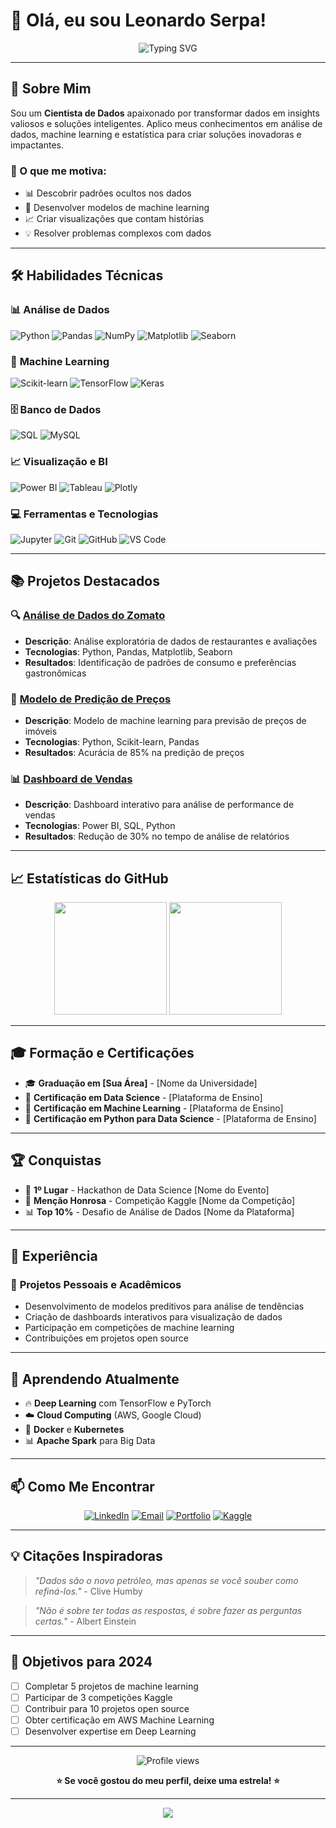 # 👋 Olá, eu sou Leonardo Serpa!

<div align="center">
  <img src="https://readme-typing-svg.herokuapp.com?font=Fira+Code&pause=1000&color=2E8B57&center=true&vCenter=true&width=435&lines=Cientista+de+Dados+J%C3%BAnior;Apaixonado+por+Machine+Learning;Transformando+dados+em+insights" alt="Typing SVG" />
</div>

---

## 🎯 Sobre Mim

Sou um **Cientista de Dados** apaixonado por transformar dados em insights valiosos e soluções inteligentes. Aplico meus conhecimentos em análise de dados, machine learning e estatística para criar soluções inovadoras e impactantes.

### 🚀 O que me motiva:
- 📊 Descobrir padrões ocultos nos dados
- 🤖 Desenvolver modelos de machine learning
- 📈 Criar visualizações que contam histórias
- 💡 Resolver problemas complexos com dados

---

## 🛠️ Habilidades Técnicas

### 📊 **Análise de Dados**
![Python](https://img.shields.io/badge/Python-3776AB?style=for-the-badge&logo=python&logoColor=white)
![Pandas](https://img.shields.io/badge/Pandas-150458?style=for-the-badge&logo=pandas&logoColor=white)
![NumPy](https://img.shields.io/badge/NumPy-013243?style=for-the-badge&logo=numpy&logoColor=white)
![Matplotlib](https://img.shields.io/badge/Matplotlib-11557c?style=for-the-badge&logo=matplotlib&logoColor=white)
![Seaborn](https://img.shields.io/badge/Seaborn-3776AB?style=for-the-badge&logo=seaborn&logoColor=white)

### 🤖 **Machine Learning**
![Scikit-learn](https://img.shields.io/badge/Scikit--learn-F7931E?style=for-the-badge&logo=scikit-learn&logoColor=white)
![TensorFlow](https://img.shields.io/badge/TensorFlow-FF6F00?style=for-the-badge&logo=tensorflow&logoColor=white)
![Keras](https://img.shields.io/badge/Keras-D00000?style=for-the-badge&logo=keras&logoColor=white)

### 🗄️ **Banco de Dados**
![SQL](https://img.shields.io/badge/SQL-336791?style=for-the-badge&logo=postgresql&logoColor=white)
![MySQL](https://img.shields.io/badge/MySQL-4479A1?style=for-the-badge&logo=mysql&logoColor=white)

### 📈 **Visualização e BI**
![Power BI](https://img.shields.io/badge/Power_BI-F2C811?style=for-the-badge&logo=powerbi&logoColor=black)
![Tableau](https://img.shields.io/badge/Tableau-E97627?style=for-the-badge&logo=tableau&logoColor=white)
![Plotly](https://img.shields.io/badge/Plotly-3F4F75?style=for-the-badge&logo=plotly&logoColor=white)

### 💻 **Ferramentas e Tecnologias**
![Jupyter](https://img.shields.io/badge/Jupyter-F37626?style=for-the-badge&logo=jupyter&logoColor=white)
![Git](https://img.shields.io/badge/Git-F05032?style=for-the-badge&logo=git&logoColor=white)
![GitHub](https://img.shields.io/badge/GitHub-100000?style=for-the-badge&logo=github&logoColor=white)
![VS Code](https://img.shields.io/badge/VS_Code-007ACC?style=for-the-badge&logo=visual-studio-code&logoColor=white)

---

## 📚 Projetos Destacados

### 🔍 [Análise de Dados do Zomato](link-para-projeto)
- **Descrição**: Análise exploratória de dados de restaurantes e avaliações
- **Tecnologias**: Python, Pandas, Matplotlib, Seaborn
- **Resultados**: Identificação de padrões de consumo e preferências gastronômicas

### 🤖 [Modelo de Predição de Preços](link-para-projeto)
- **Descrição**: Modelo de machine learning para previsão de preços de imóveis
- **Tecnologias**: Python, Scikit-learn, Pandas
- **Resultados**: Acurácia de 85% na predição de preços

### 📊 [Dashboard de Vendas](link-para-projeto)
- **Descrição**: Dashboard interativo para análise de performance de vendas
- **Tecnologias**: Power BI, SQL, Python
- **Resultados**: Redução de 30% no tempo de análise de relatórios

---

## 📈 Estatísticas do GitHub

<div align="center">
  <img height="180em" src="https://github-readme-stats.vercel.app/api?username=SEU_USERNAME&show_icons=true&theme=tokyonight&include_all_commits=true&count_private=true"/>
  <img height="180em" src="https://github-readme-stats.vercel.app/api/top-langs/?username=SEU_USERNAME&layout=compact&langs_count=8&theme=tokyonight"/>
</div>

---

## 🎓 Formação e Certificações

- 🎓 **Graduação em [Sua Área]** - [Nome da Universidade]
- 📜 **Certificação em Data Science** - [Plataforma de Ensino]
- 📜 **Certificação em Machine Learning** - [Plataforma de Ensino]
- 📜 **Certificação em Python para Data Science** - [Plataforma de Ensino]

---

## 🏆 Conquistas

- 🥇 **1º Lugar** - Hackathon de Data Science [Nome do Evento]
- 🏅 **Menção Honrosa** - Competição Kaggle [Nome da Competição]
- 📊 **Top 10%** - Desafio de Análise de Dados [Nome da Plataforma]

---

## 💼 Experiência

### 🔬 **Projetos Pessoais e Acadêmicos**
- Desenvolvimento de modelos preditivos para análise de tendências
- Criação de dashboards interativos para visualização de dados
- Participação em competições de machine learning
- Contribuições em projetos open source

---

## 🌱 Aprendendo Atualmente

- 🔥 **Deep Learning** com TensorFlow e PyTorch
- ☁️ **Cloud Computing** (AWS, Google Cloud)
- 🐳 **Docker** e **Kubernetes**
- 📊 **Apache Spark** para Big Data

---

## 📫 Como Me Encontrar

<div align="center">

[![LinkedIn](https://img.shields.io/badge/LinkedIn-0077B5?style=for-the-badge&logo=linkedin&logoColor=white)](https://linkedin.com/in/seu-perfil)
[![Email](https://img.shields.io/badge/Email-D14836?style=for-the-badge&logo=gmail&logoColor=white)](mailto:seu.email@gmail.com)
[![Portfolio](https://img.shields.io/badge/Portfolio-000000?style=for-the-badge&logo=About.me&logoColor=white)](https://seu-portfolio.com)
[![Kaggle](https://img.shields.io/badge/Kaggle-20BEFF?style=for-the-badge&logo=Kaggle&logoColor=white)](https://kaggle.com/seu-perfil)

</div>

---

## 💡 Citações Inspiradoras

> *"Dados são o novo petróleo, mas apenas se você souber como refiná-los."* - Clive Humby

> *"Não é sobre ter todas as respostas, é sobre fazer as perguntas certas."* - Albert Einstein

---

## 🎯 Objetivos para 2024

- [ ] Completar 5 projetos de machine learning
- [ ] Participar de 3 competições Kaggle
- [ ] Contribuir para 10 projetos open source
- [ ] Obter certificação em AWS Machine Learning
- [ ] Desenvolver expertise em Deep Learning

---

<div align="center">
  <img src="https://komarev.com/ghpvc/?username=SEU_USERNAME&style=for-the-badge&color=blue" alt="Profile views" />
  
  **⭐ Se você gostou do meu perfil, deixe uma estrela! ⭐**
</div>

---

<div align="center">
  <img src="https://capsule-render.vercel.app/api?type=waving&color=gradient&height=100&section=footer" />
</div>
  

